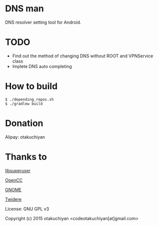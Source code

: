 # DNS man

DNS resolver setting tool for Android.

TODO
===
- Find out the method of changing DNS without ROOT and VPNService class
- Implete DNS auto completing

How to build
===

    $ ./depending_repos.sh
    $ ./gradlew build

Donation
===

Alipay: otakuchiyan

Thanks to
===

[libsuperuser](https://github.com/Chainfire/libsuperuser)

[OpenCC](https://github.com/BYVoid/OpenCC)

[GNOME](https://www.gnome.org)

[Twidere](https://github.com/TwidereProject/Twidere-Android)

License: GNU GPL v3

Copyright (c) 2015 otakuchiyan <codeotakuchiyan[at]gmail.com>
